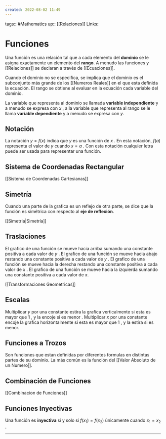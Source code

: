 ```yaml
---
created: 2022-08-02 11:49
---
```

tags:: #Mathematics 
up:: [[Relaciones]]
Links: 
# Funciones
Una función es una relación tal que a cada elemento del **dominio** se le asigna exactamente un elemento del **rango**. A menudo las funciones y [[Relaciones]] se declaran a través de [[Ecuaciones]]. 

Cuando el dominio no se especifica, se implica que el dominio es el subconjunto más grande de los [[Numeros Reales]] en el que esta definida la ecuación. El rango se obtiene al evaluar en la ecuación cada variable del dominio.

La variable que representa al dominio se llamada **variable independiente** y a menudo se expresa con $x$ , a la variable que representa al rango se le llama **variable dependiente** y a menudo se expresa con $y$.

## Notación
La notación $y=f(x)$ indica que $y$ es una función de $x$ . En esta notación, $f(a)$ representa el valor de $y$ cuando $x=a$ . Con esta notación cualquier letra puede ser usada para representar una función.

## Sistema de Coordenadas Rectangular
[[Sistema de Coordenadas Cartesianas]]

## Simetría
Cuando una parte de la grafica es un reflejo de otra parte, se dice que la función es simétrica con respecto al **eje de reflexión**.

[[Simetria|Simetría]]

## Traslaciones
El grafico de una función se mueve hacia arriba sumando una constante positiva a cada valor de $y$ . El grafico de una función se mueve hacia abajo restando una constante positiva a cada valor de $y$ . El grafico de una función se mueve hacia la derecha restando una constante positiva a cada valor de $x$ . El grafico de una función se mueve hacia la izquierda sumando una constante positiva a cada valor de $x$.

[[Transformaciones Geometricas]]

## Escalas
Multiplicar $y$ por una constante estira la grafica verticalmente si esta es mayor que $1$ , y la encoje si es menor . Multiplicar $x$ por una constante encoje la grafica horizontalmente si esta es mayor que $1$ , y la estira si es menor.

## Funciones a Trozos
Son funciones que estan definidas por diferentes formulas en distintas partes de su dominio. La más común es la función del [[Valor Absoluto de un Numero]].

## Combinación de Funciones
[[Combinacion de Funciones]]

## Funciones Inyectivas
Una función es **inyectiva** si y solo si $f(x_{1})=f(x_{2})$ únicamente cuando $x_{1}=x_{2}$ .
___
